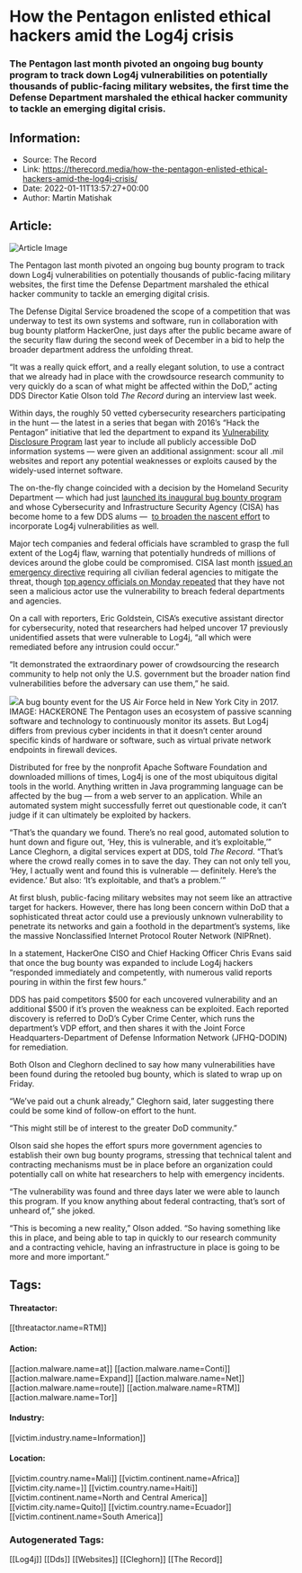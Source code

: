 # How the Pentagon enlisted ethical hackers amid the Log4j crisis
### The Pentagon last month pivoted an ongoing bug bounty program to track down Log4j vulnerabilities on potentially thousands of public-facing military websites, the first time the Defense Department marshaled the ethical hacker community to tackle an emerging digital crisis.

## Information:
+ Source: The Record
+ Link: https://therecord.media/how-the-pentagon-enlisted-ethical-hackers-amid-the-log4j-crisis/
+ Date: 2022-01-11T13:57:27+00:00
+ Author: Martin Matishak


## Article:
![Article Image](https://therecord.media/wp-content/uploads/2022/01/pentagon2.jpg)

The Pentagon last month pivoted an ongoing bug bounty program to track down Log4j vulnerabilities on potentially thousands of public-facing military websites, the first time the Defense Department marshaled the ethical hacker community to tackle an emerging digital crisis.


The Defense Digital Service broadened the scope of a competition that was underway to test its own systems and software, run in collaboration with bug bounty platform HackerOne, just days after the public became aware of the security flaw during the second week of December in a bid to help the broader department address the unfolding threat. 


“It was a really quick effort, and a really elegant solution, to use a contract that we already had in place with the crowdsource research community to very quickly do a scan of what might be affected within the DoD,” acting DDS Director Katie Olson told *The Record* during an interview last week.


Within days, the roughly 50 vetted cybersecurity researchers participating in the hunt — the latest in a series that began with 2016’s “Hack the Pentagon” initiative that led the department to expand its [Vulnerability Disclosure Program](https://www.dc3.mil/Organizations/Vulnerability-Disclosure/Vulnerability-Disclosure-Program-VDP/) last year to include all publicly accessible DoD information systems — were given an additional assignment: scour all .mil websites and report any potential weaknesses or exploits caused by the widely-used internet software.


The on-the-fly change coincided with a decision by the Homeland Security Department — which had just [launched its inaugural bug bounty program](https://therecord.media/homeland-security-launches-hack-dhs-bug-bounty-program/) and whose Cybersecurity and Infrastructure Security Agency (CISA) has become home to a few DDS alums —  [to broaden the nascent effort](https://therecord.media/hack-dhs-bug-bounty-expanded-to-include-log4j-flaw/) to incorporate Log4j vulnerabilities as well.


Major tech companies and federal officials have scrambled to grasp the full extent of the Log4j flaw, warning that potentially hundreds of millions of devices around the globe could be compromised. CISA last month [issued an emergency directive](https://therecord.media/cisa-issues-emergency-directive-orders-federal-agencies-to-address-log4j-vulnerability/) requiring all civilian federal agencies to mitigate the threat, though [top agency officials on Monday repeated](https://therecord.media/cisa-director-log4shell-has-not-resulted-in-significant-government-intrusions-yet/) that they have not seen a malicious actor use the vulnerability to breach federal departments and agencies. 


On a call with reporters, Eric Goldstein, CISA’s executive assistant director for cybersecurity, noted that researchers had helped uncover 17 previously unidentified assets that were vulnerable to Log4j, “all which were remediated before any intrusion could occur.” 


“It demonstrated the extraordinary power of crowdsourcing the research community to help not only the U.S. government but the broader nation find vulnerabilities before the adversary can use them,” he said.


![](https://therecord.media/wp-content/uploads/2022/01/project-dod-hack-the-pentagon-page-1024x706.jpg)A bug bounty event for the US Air Force held in New York City in 2017. IMAGE: HACKERONE
The Pentagon uses an ecosystem of passive scanning software and technology to continuously monitor its assets. But Log4j differs from previous cyber incidents in that it doesn’t center around specific kinds of hardware or software, such as virtual private network endpoints in firewall devices.


Distributed for free by the nonprofit Apache Software Foundation and downloaded millions of times, Log4j is one of the most ubiquitous digital tools in the world. Anything written in Java programming language can be affected by the bug — from a web server to an application. While an automated system might successfully ferret out questionable code, it can’t judge if it can ultimately be exploited by hackers.


“That’s the quandary we found. There’s no real good, automated solution to hunt down and figure out, ‘Hey, this is vulnerable, and it’s exploitable,’” Lance Cleghorn, a digital services expert at DDS, told *The Record*. “That’s where the crowd really comes in to save the day. They can not only tell you, ‘Hey, I actually went and found this is vulnerable — definitely. Here’s the evidence.’ But also: ‘It’s exploitable, and that’s a problem.’”


At first blush, public-facing military websites may not seem like an attractive target for hackers. However, there has long been concern within DoD that a sophisticated threat actor could use a previously unknown vulnerability to penetrate its networks and gain a foothold in the department’s systems, like the massive Nonclassified Internet Protocol Router Network (NIPRnet).


In a statement, HackerOne CISO and Chief Hacking Officer Chris Evans said that once the bug bounty was expanded to include Log4j hackers “responded immediately and competently, with numerous valid reports pouring in within the first few hours.”


DDS has paid competitors $500 for each uncovered vulnerability and an additional $500 if it’s proven the weakness can be exploited. Each reported discovery is referred to DoD’s Cyber Crime Center, which runs the department’s VDP effort, and then shares it with the Joint Force Headquarters-Department of Defense Information Network (JFHQ-DODIN) for remediation.


Both Olson and Cleghorn declined to say how many vulnerabilities have been found during the retooled bug bounty, which is slated to wrap up on Friday.


“We’ve paid out a chunk already,” Cleghorn said, later suggesting there could be some kind of follow-on effort to the hunt. 


“This might still be of interest to the greater DoD community.”


Olson said she hopes the effort spurs more government agencies to establish their own bug bounty programs, stressing that technical talent and contracting mechanisms must be in place before an organization could potentially call on white hat researchers to help with emergency incidents.


“The vulnerability was found and three days later we were able to launch this program. If you know anything about federal contracting, that’s sort of unheard of,” she joked.


“This is becoming a new reality,” Olson added. “So having something like this in place, and being able to tap in quickly to our research community and a contracting vehicle, having an infrastructure in place is going to be more and more important.”





## Tags:

#### Threatactor:
[[threatactor.name=RTM]]

#### Action:
[[action.malware.name=at]] [[action.malware.name=Conti]] [[action.malware.name=Expand]] [[action.malware.name=Net]] [[action.malware.name=route]] [[action.malware.name=RTM]] [[action.malware.name=Tor]]

#### Industry:
[[victim.industry.name=Information]]

#### Location:
[[victim.country.name=Mali]] [[victim.continent.name=Africa]] [[victim.city.name=]] [[victim.country.name=Haiti]] [[victim.continent.name=North and Central America]] [[victim.city.name=Quito]] [[victim.country.name=Ecuador]] [[victim.continent.name=South America]]

### Autogenerated Tags:
[[Log4j]] [[Dds]] [[Websites]] [[Cleghorn]] [[The Record]]

